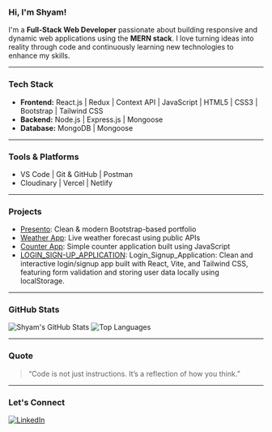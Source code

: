 ### Hi, I'm Shyam!

I'm a **Full-Stack Web Developer** passionate about building responsive and dynamic web applications using the **MERN stack**. I love turning ideas into reality through code and continuously learning new technologies to enhance my skills.

---

### Tech Stack
- **Frontend:** React.js | Redux | Context API | JavaScript |  HTML5 | CSS3 | Bootstrap | Tailwind CSS  
- **Backend:** Node.js | Express.js  | Mongoose
- **Database:** MongoDB | Mongoose 

---

### Tools & Platforms
-  VS Code | Git & GitHub | Postman
-  Cloudinary | Vercel | Netlify

---

### Projects
-  [Presento](https://github.com/Shyam-Dev-12/PRESENTO-PORTFOLIO): Clean & modern Bootstrap-based portfolio
-  [Weather App](https://github.com/Shyam-Dev-12/WEATHER_APPLICATION): Live weather forecast using public APIs
-  [Counter App](https://github.com/Shyam-Dev-12/COUNTER_APPLICATION): Simple counter application built using JavaScript
-  [LOGIN_SIGN-UP_APPLICATION](https://github.com/Shyam-Dev-12/LOGIN_SIGN-UP_APPLICATION): Login_Signup_Application: Clean and interactive login/signup app built with React, Vite, and Tailwind CSS, featuring form validation and storing user data locally using localStorage.
   

---

### GitHub Stats

![Shyam's GitHub Stats](https://github-readme-stats.vercel.app/api?username=Shyam-Dev-12&show_icons=true&theme=radical)
![Top Languages](https://github-readme-stats.vercel.app/api/top-langs/?username=Shyam-Dev-12&layout=compact&theme=radical)

---

### Quote
>  “Code is not just instructions. It’s a reflection of how you think.”

---

### Let's Connect

[![LinkedIn](https://img.shields.io/badge/LinkedIn-blue?logo=linkedin&style=for-the-badge)](https://linkedin.com/in/shyam-12af)  
